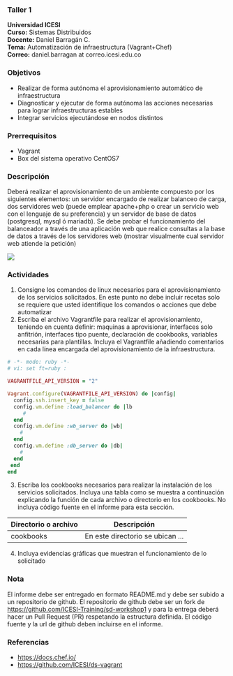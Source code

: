 ### Taller 1
**Universidad ICESI**  
**Curso:** Sistemas Distribuidos  
**Docente:** Daniel Barragán C.  
**Tema:** Automatización de infraestructura (Vagrant+Chef)  
**Correo:** daniel.barragan at correo.icesi.edu.co

### Objetivos
* Realizar de forma autónoma el aprovisionamiento automático de infraestructura
* Diagnosticar y ejecutar de forma autónoma las acciones necesarias para lograr infraestructuras estables
* Integrar servicios ejecutándose en nodos distintos

### Prerrequisitos
* Vagrant
* Box del sistema operativo CentOS7

### Descripción
Deberá	realizar	el	aprovisionamiento	de	un	ambiente	compuesto	por	los	siguientes	elementos:	un servidor	encargado de	realizar balanceo de	carga,	dos	servidores	web	(puede	emplear	apache+php o crear	un servicio web con el	lenguaje de su preferencia) y un servidor de base de datos (postgresql, mysql ó mariadb). Se	debe probar	el	funcionamiento	del balanceador	a través	de	una	aplicación	web	que realice	 consultas	 a	 la	 base	 de	 datos	 a	 través	 de	 los servidores	 web (mostrar visualmente cual	servidor web atiende la	petición)

![][1]

### Actividades

1. Consigne los comandos de linux necesarios para el aprovisionamiento de los servicios solicitados. En este punto no debe incluir recetas solo se requiere que usted identifique los comandos o acciones que debe automatizar
2. Escriba el archivo Vagrantfile para realizar el aprovisionamiento, teniendo en cuenta definir:
maquinas a aprovisionar, interfaces solo anfitrión, interfaces tipo puente, declaración de cookbooks, variables necesarias para plantillas. Incluya el Vagrantfile añadiendo comentarios en cada línea encargada del aprovisionamiento de la infraestructura.

  ```ruby
  # -*- mode: ruby -*-
  # vi: set ft=ruby :

  VAGRANTFILE_API_VERSION = "2"

  Vagrant.configure(VAGRANTFILE_API_VERSION) do |config|
    config.ssh.insert_key = false
    config.vm.define :load_balancer do |lb
       #
    end
    config.vm.define :wb_server do |wb|
      #
    end
    config.vm.define :db_server do |db|
      #
    end
   end
  end
  ```

3. Escriba los cookbooks necesarios para realizar la instalación de los servicios solicitados. Incluya una tabla como se muestra a continuación explicando la función de cada archivo o directorio en los cookbooks. No incluya código fuente en el informe para esta sección.  

| Directorio o archivo | Descripción   |
|------|------|
| cookbooks | En este directorio se ubican ... |

4. Incluya evidencias gráficas que muestran el funcionamiento de lo solicitado

### Nota

El informe debe ser entregado en formato README.md y debe ser subido a un repositorio de github. El repositorio de github debe ser un fork de https://github.com/ICESI-Training/sd-workshop1 y para la entrega deberá hacer un Pull Request (PR) respetando la estructura definida. El código fuente y la url de github deben incluirse en el informe.  

### Referencias
* https://docs.chef.io/  
* https://github.com/ICESI/ds-vagrant

[1]: images/01_diagrama_despliegue.png
